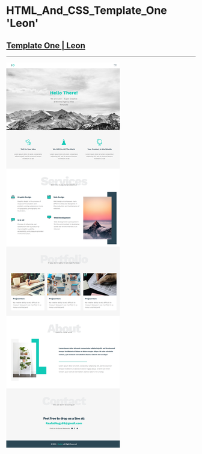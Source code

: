 # HTML_And_CSS_Template_One 'Leon'
## [Template One | Leon](https://raafat-nagy.github.io/HTML_And_CSS_Template_One/)
---
![alt text](images/Leon-Template_One.png)